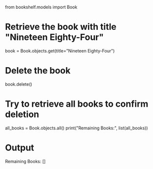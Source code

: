 from bookshelf.models import Book

# Retrieve the book with title "Nineteen Eighty-Four"
book = Book.objects.get(title="Nineteen Eighty-Four")

# Delete the book
book.delete()

# Try to retrieve all books to confirm deletion
all_books = Book.objects.all()
print("Remaining Books:", list(all_books))

# Output
Remaining Books: []